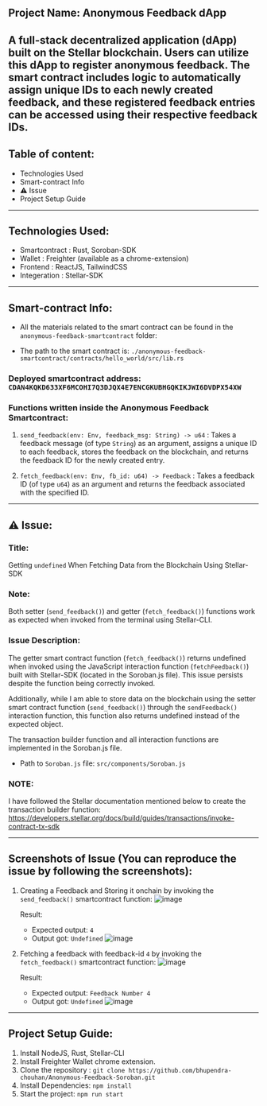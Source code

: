 ## Project Name: Anonymous Feedback dApp

A full-stack decentralized application (dApp) built on the Stellar blockchain. Users can utilize this dApp to register anonymous feedback. The smart contract includes logic to automatically assign unique IDs to each newly created feedback, and these registered feedback entries can be accessed using their respective feedback IDs.
---
## Table of content:
- Technologies Used
- Smart-contract Info
- ⚠️ Issue
- Project Setup Guide

---
## Technologies Used:
- Smartcontract : Rust, Soroban-SDK
- Wallet : Freighter (available as a chrome-extension)
- Frontend : ReactJS, TailwindCSS
- Integeration : Stellar-SDK
---

## Smart-contract Info:

- All the materials related to the smart contract can be found in the ```anonymous-feedback-smartcontract``` folder:

- The path to the smart contract is:  ```./anonymous-feedback-smartcontract/contracts/hello_world/src/lib.rs```


### Deployed smartcontract address: ```CDAN4KQKD633XF6MCOHI7Q3DJQX4E7ENCGKUBHGQKIKJWI6DVDPX54XW```

### Functions written inside the Anonymous Feedback Smartcontract: 

1. ```send_feedback(env: Env, feedback_msg: String) -> u64``` : Takes a feedback message (of type ```String```) as an argument, assigns a unique ID to each feedback, stores the feedback on the blockchain, and returns the feedback ID for the newly created entry. 

2. ```fetch_feedback(env: Env, fb_id: u64) -> Feedback``` : Takes a feedback ID (of type ```u64```) as an argument and returns the feedback associated with the specified ID.

---

## ⚠️ Issue:

### Title: 
Getting ```undefined``` When Fetching Data from the Blockchain Using Stellar-SDK

### Note:
Both setter (```send_feedback()```) and getter (```fetch_feedback()```) functions work as expected when invoked from the terminal using Stellar-CLI.

### Issue Description: 
The getter smart contract function (```fetch_feedback()```) returns undefined when invoked using the JavaScript interaction function (```fetchFeedback()```) built with Stellar-SDK (located in the Soroban.js file). This issue persists despite the function being correctly invoked.

Additionally, while I am able to store data on the blockchain using the setter smart contract function (```send_feedback()```) through the ```sendFeedback()``` interaction function, this function also returns undefined instead of the expected object.
 
The transaction builder function and all interaction functions are implemented in the Soroban.js file.
- Path to ```Soroban.js``` file: ```src/components/Soroban.js```

### NOTE: 
I have followed the Stellar documentation mentioned below to create the transaction builder function:
https://developers.stellar.org/docs/build/guides/transactions/invoke-contract-tx-sdk

---

## Screenshots of Issue (You can reproduce the issue by following the screenshots):
1. Creating a Feedback and Storing it onchain by invoking the ```send_feedback()``` smartcontract function:
   ![image](https://github.com/user-attachments/assets/83bfebed-4b14-4ff9-b38d-575c9e89f9e2)

   Result:
   - Expected output: ```4```
   - Output got: ```Undefined```
   ![image](https://github.com/user-attachments/assets/e0623442-1a5f-4773-8a53-adb7ecf90f9d)

3. Fetching a feedback with feedback-id ```4``` by invoking the ```fetch_feedback()``` smartcontract function:
   ![image](https://github.com/user-attachments/assets/1baba311-3c23-425e-977f-da052c90af54)

   Result:
   - Expected output: ```Feedback Number 4```
   - Output got: ```Undefined```
   ![image](https://github.com/user-attachments/assets/c33ae590-1a3a-44c2-9501-35b92b1f9dda)


---

## Project Setup Guide:
1. Install NodeJS, Rust, Stellar-CLI
2. Install Freighter Wallet chrome extension.
3. Clone the repository : ```git clone https://github.com/bhupendra-chouhan/Anonymous-Feedback-Soroban.git```
4. Install Dependencies: ```npm install```
5. Start the project: ```npm run start```
